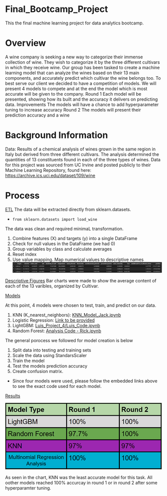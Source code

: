 # Final_Bootcamp_Project
This the final machine learning project for data analytics bootcamp.

# Overview
A wine company is seeking a new way to categorize their immense collection of wine. They wish to categorize it by the three different cultivars in which they receive wine.
Our group has been tasked to create a machine learning model that can analyze the wines based on their 13 main components, and accurately predict which cultivar the wine belongs too. 
To best serve our client we decided to have a competition of models. We will present 4 models to compete and at the end the model which is most accurate will be given to the company.
Round 1
Each model will be presented, showing how its built and the accuracy it delivers on predicting data.
Improvements
The models will have a chance to add hyperparameter tuning to increase accuracy
Round 2
The models will present their prediction accuracy and a wine

# Background Information
Data:
Results of a chemical analysis of wines grown in the same region in Italy but derived from three different cultivars. 
The analysis determined the quantities of 13 constituents found in each of the three types of wines.
Data for this project was sourced from UC Irvine and posted publicly to their Machine Learning Repository, found here: https://archive.ics.uci.edu/dataset/109/wine

# Process
<ins>ETL</ins>
The data will be extracted directly from sklearn.datasets. 
<ul>
  <li><code>from sklearn.datasets import load_wine
</code></li>
</ul>

The data was clean and required minimaL transformation. 
1. Combine features (X) and targets (y) into a single DataFrame
2. Check for null values in the DataFrame (we had 0)
3. Group variables by class and calculate averages
4. Reset index
5. Use value mapping. Map numerical values to descriptive names
 ![Clean Data](images/clean_data.png)


<ins>Descriptive Figures</ins>
Bar charts were made to show the average content of each of the 13 varibles, organized by Cultivar.


<ins>Models</ins>

At this point, 4 models were chosen to test, train, and predict on our data.

1. KNN (K_nearest_neighbors): [KNN_Model_Jack.ipynb](KNN_Model_Jack.ipynb)
2. Logistic Regression: [Link to be provided]()
3. LightGBM: [Luis_Project_4/Luis_Code.ipynb](Luis_Project_4/Luis%27%20Code.ipynb)
4. Random Forest: [Analysis Code - Rick.ipynb](Analysis%20Code%20-%20Rick.ipynb)



The general porocess we followed for model creation is below
1. Split data into testing and training sets
2. Scale the data using StandarsScaler
3. Train the model
4. Test the models prediction accuracy
5. Create confusion matrix.

* Since four models were used, please follow the embedded links above to see the exact code used for each model.


<ins>Results</ins>

![Screenshot](images/Screenshot%202024-03-25%20095455.png)


As seen in the chart, KNN was the least accurate model for this task. All oother models reached 100% accurcay in round 1 or in round 2 after some hyperparamter tuning.



